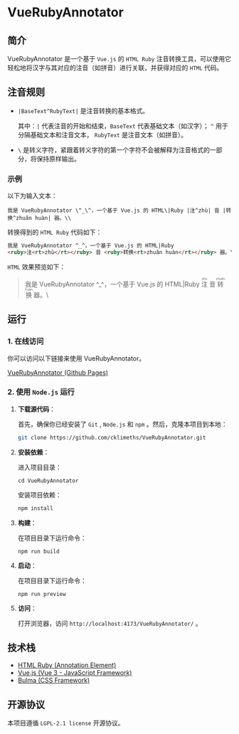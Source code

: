 # VueRubyAnnotator

## 简介

VueRubyAnnotator 是一个基于 `Vue.js` 的 `HTML Ruby` 注音转换工具，可以使用它轻松地将汉字与其对应的注音（如拼音）进行关联，并获得对应的 `HTML` 代码。

## 注音规则

- `|BaseText^RubyText|` 是注音转换的基本格式。

  其中：`|` 代表注音的开始和结束，`BaseText` 代表基础文本（如汉字）； `^` 用于分隔基础文本和注音文本， `RubyText` 是注音文本（如拼音）。

- `\` 是转义字符，紧跟着转义字符的第一个字符不会被解释为注音格式的一部分，将保持原样输出。

### 示例

以下为输入文本：

```
我是 VueRubyAnnotator \^_\^，一个基于 Vue.js 的 HTML\|Ruby |注^zhù| 音 |转换^zhuǎn huàn| 器。\\
```

转换得到的 `HTML Ruby` 代码如下：

```html
我是 VueRubyAnnotator ^_^，一个基于 Vue.js 的 HTML|Ruby
<ruby>注<rt>zhù</rt></ruby> 音 <ruby>转换<rt>zhuǎn huàn</rt></ruby> 器。\
```

`HTML` 效果预览如下：

> 我是 VueRubyAnnotator ^\_^，一个基于 Vue.js 的 HTML|Ruby <ruby>注<rt>zhù</rt></ruby> 音 <ruby>转换<rt>zhuǎn huàn</rt></ruby> 器。\

## 运行

### 1. 在线访问

你可以访问以下链接来使用 VueRubyAnnotator。

[VueRubyAnnotator (Github Pages)](https://cklimeths.github.io/VueRubyAnnotator)

### 2. 使用 `Node.js` 运行

1. **下载源代码**：

   首先，确保你已经安装了 `Git` , `Node.js` 和 `npm` 。然后，克隆本项目到本地：

   ```bash
   git clone https://github.com/cklimeths/VueRubyAnnotator.git
   ```

2. **安装依赖**：

   进入项目目录：

   ```
   cd VueRubyAnnotator
   ```

   安装项目依赖：

   ```bash
   npm install
   ```

3. **构建**：

   在项目目录下运行命令：

   ```
   npm run build
   ```

4. **启动**：

   在项目目录下运行命令：

   ```
   npm run preview
   ```

5. **访问**：

   打开浏览器，访问 `http://localhost:4173/VueRubyAnnotator/` 。

## 技术栈

- [HTML Ruby (Annotation Element)](https://developer.mozilla.org/en-US/docs/Web/HTML/Element/ruby)
- [Vue.js (Vue 3 - JavaScript Framework)](https://vuejs.org/)
- [Bulma (CSS Framework)](https://bulma.io/)

## 开源协议

本项目遵循 `LGPL-2.1 license` 开源协议。
